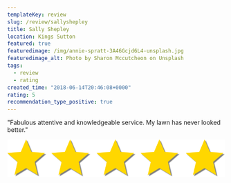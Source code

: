 ```yaml
---
templateKey: review
slug: /review/sallyshepley 
title: Sally Shepley 
location: Kings Sutton
featured: true
featuredimage: /img/annie-spratt-3A46Gcjd6L4-unsplash.jpg
featuredimage_alt: Photo by Sharon Mccutcheon on Unsplash
tags:
  - review
  - rating
created_time: "2018-06-14T20:46:08+0000"
rating: 5
recommendation_type_positive: true
---
```

"Fabulous attentive and knowledgeable service. My lawn has never looked better."

![](./5starrating.png)